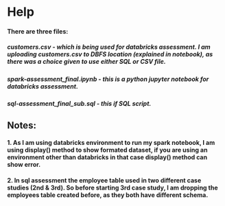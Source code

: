 # Help
#### There are three files:
##### customers.csv - which is being used for databricks assessment. I am uploading customers.csv to DBFS location (explained in notebook), as there was a choice given to use either SQL or CSV file.

##### spark-assessment_final.ipynb - this is a python jupyter notebook for databricks assessment. 

##### sql-assessment_final_sub.sql - this if SQL script.

## Notes:
#### 1. As I am using databricks environment to run my spark notebook, I am using display() method to show formated dataset, if you are using an environment other than databricks in that case display() method can show error.

#### 2. In sql assessment the employee table used in two different case studies (2nd & 3rd). So before starting 3rd case study, I am dropping the employees table created before, as they both have different schema.
